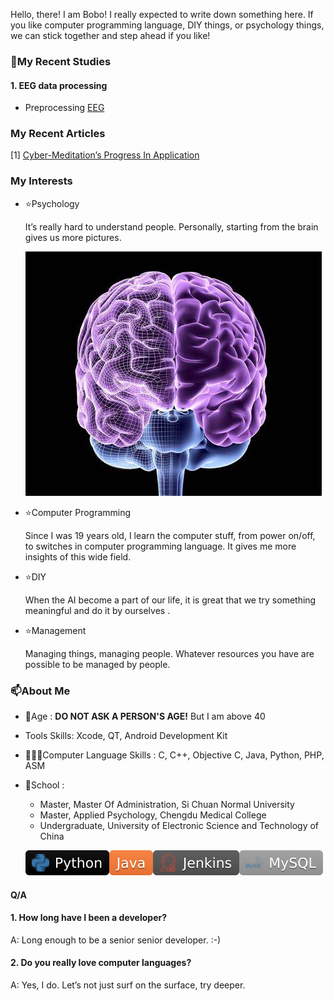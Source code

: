 Hello, there! I am Bobo! I really expected to write down something here. If you like computer programming language, DIY things, or psychology things, we can stick together and step ahead if you like!

### 👀My Recent Studies

#### 1. EEG data processing

- Preprocessing [EEG](EEG.md#Preprocessing)



### My Recent Articles

[1] [Cyber-Meditation’s Progress In Application](https://10.19738/j.cnki.psy.2024.04.070)



### My Interests

- ⭐️Psychology

	It’s really hard to understand people. Personally, starting from the brain gives us more pictures.

	![](refs_pic/README/OIP-C.jpg)

- ⭐️Computer Programming

	Since I was 19 years old, I learn the computer stuff, from power on/off, to switches in computer programming language. It gives me more insights of this wide field.

- ⭐️DIY

	When the AI become a part of our life, it is great that we try something meaningful and do it by ourselves .

- ⭐️Management

	Managing things, managing people. Whatever resources you have are possible to be managed by people.

### **📫About Me**

- 🤔Age : **DO NOT ASK A PERSON'S AGE!** But I am above 40

- Tools Skills: Xcode, QT, Android Development Kit

- 👨🏽‍💻Computer Language Skills : C, C++, Objective C, Java, Python, PHP, ASM

- 🌱School : 

	- Master, Master Of Administration, Si Chuan Normal University
	- Master, Applied Psychology, Chengdu Medical College
	- Undergraduate, University of Electronic Science and Technology of China

  [![Python](refs_pic/README/-Python-black.svg)]()![Java](refs_pic/README/Java-orange.svg)![Jenkins](refs_pic/README/Jenkins-gray.svg)![MySQL](refs_pic/README/-MySQL-lightgray.svg)

#### **Q/A**

#### 1. How long have I been a developer?

A: Long enough to be a senior senior developer. :-)



#### 2. Do you really love computer languages?

A: Yes, I do. Let’s not just surf on the surface, try deeper.



